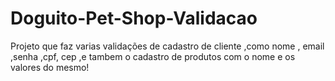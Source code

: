 # Doguito-Pet-Shop-Validacao
Projeto que faz varias validações de cadastro de cliente ,como nome , email  ,senha ,cpf, cep ,e tambem o cadastro de produtos com o nome e os valores do mesmo! 
